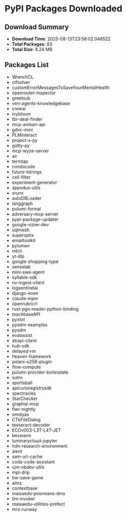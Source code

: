 # PyPI Packages Downloaded

## Download Summary
- **Download Time**: 2025-08-13T23:58:02.048522
- **Total Packages**: 83
- **Total Size**: 8.24 MB

## Packages List
- WrenchCL
- ctfsolver
- customErrorMessagesToSaveYourMentalHealth
- openrouter-inspector
- greetsub
- veri-agents-knowledgebase
- crewai
- ivybloom
- tbr-deal-finder
- mcp-ambari-api
- gdvc-mini
- PLMinteract
- project-x-py
- gotty-py
- mcp-wyze-server
- air
- termtap
- combicode
- future-tstrings
- cell-filter
- experiment-generator
- appodus-utils
- srunx
- autoDBLoader
- langgraph
- pulumi-formal
- adversary-mcp-server
- pypi-package-updater
- google-vizier-dev
- sqlmesh
- superoptix
- emailtoolkit
- pylumen
- mtcli
- yt-dlp
- google-shopping-type
- senselab
- mini-swe-agent
- syllable-sdk
- nv-ingest-client
- logsentinelai
- django-eose
- claude-mpm
- openrubricrl
- rust-pgn-reader-python-binding
- machbaseAPI
- pyxtxt
- pysdm-examples
- pysdm
- evalassist
- strapi-client
- hub-sdk
- delayed-rm
- heaven-framework
- polars-u256-plugin
- flow-compute
- pulumi-provider-boilerplate
- sutro
- sportsball
- apicurioregistrysdk
- spectracles
- StarChecker
- graphql-mcp
- flwr-nightly
- smolyax
- CTkFileDialog
- tesseract-decoder
- ECOv003-L3T-L4T-JET
- beswarm
- luminarycloud-jupyter
- hdn-research-environment
- aient
- sam-url-cache
- coda-code-assistant
- cjm-nbdev-utils
- mpl-drip
- bw-save-game
- aimz
- contextbase
- maisaedu-poormans-dms
- llm-invoker
- maisaedu-utilities-prefect
- mrx-runway
